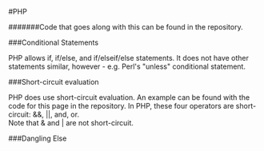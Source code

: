 #PHP

#######Code that goes along with this can be found in the repository.

###Conditional Statements

PHP allows if, if/else, and if/elseif/else statements. It does not have other statements similar, however - e.g. Perl's "unless" conditional statement.

###Short-circuit evaluation

PHP does use short-circuit evaluation. An example can be found with the code for this page in the repository. In PHP, these four operators are short-circuit: &&, ||, and, or.  
Note that & and | are not short-circuit.

###Dangling Else


